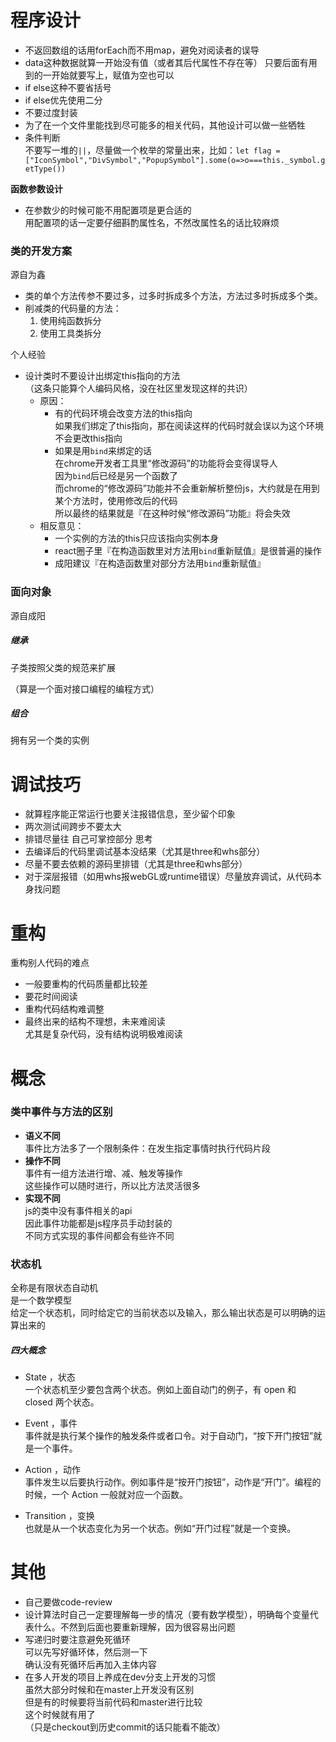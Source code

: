 # 程序设计
- 不返回数组的话用forEach而不用map，避免对阅读者的误导
- data这种数据就算一开始没有值（或者其后代属性不存在等）
  只要后面有用到的一开始就要写上，赋值为空也可以
- if else这种不要省括号
- if else优先使用二分
- 不要过度封装
- 为了在一个文件里能找到尽可能多的相关代码，其他设计可以做一些牺牲
- 条件判断  
  不要写一堆的`||`，尽量做一个枚举的常量出来，比如：`let flag = ["IconSymbol","DivSymbol","PopupSymbol"].some(o=>o===this._symbol.getType())`

**函数参数设计**

- 在参数少的时候可能不用配置项是更合适的  
  用配置项的话一定要仔细斟酌属性名，不然改属性名的话比较麻烦







### 类的开发方案

源自为鑫

- 类的单个方法传参不要过多，过多时拆成多个方法，方法过多时拆成多个类。
- 削减类的代码量的方法：
  1. 使用纯函数拆分
  2. 使用工具类拆分

个人经验

- 设计类时不要设计出绑定this指向的方法  
  （这条只能算个人编码风格，没在社区里发现这样的共识）  
  - 原因：  
    - 有的代码环境会改变方法的this指向  
      如果我们绑定了this指向，那在阅读这样的代码时就会误以为这个环境不会更改this指向
    - 如果是用`bind`来绑定的话  
      在chrome开发者工具里“修改源码”的功能将会变得误导人  
      因为`bind`后已经是另一个函数了  
      而chrome的“修改源码”功能并不会重新解析整份js，大约就是在用到某个方法时，使用修改后的代码  
      所以最终的结果就是『在这种时候“修改源码”功能』将会失效
  - 相反意见：  
    - 一个实例的方法的this只应该指向实例本身
    - react圈子里『在构造函数里对方法用`bind`重新赋值』是很普遍的操作
    - 成阳建议『在构造函数里对部分方法用`bind`重新赋值』





### 面向对象

源自成阳

##### 继承

子类按照父类的规范来扩展

（算是一个面对接口编程的编程方式）

##### 组合

拥有另一个类的实例












# 调试技巧
- 就算程序能正常运行也要关注报错信息，至少留个印象
- 两次测试间跨步不要太大
- 排错尽量往 自己可掌控部分 思考
- 去编译后的代码里调试基本没结果（尤其是three和whs部分）
- 尽量不要去依赖的源码里排错（尤其是three和whs部分）
- 对于深层报错（如用whs报webGL或runtime错误）尽量放弃调试，从代码本身找问题



# 重构

重构别人代码的难点

- 一般要重构的代码质量都比较差
- 要花时间阅读
- 重构代码结构难调整
- 最终出来的结构不理想，未来难阅读  
  尤其是复杂代码，没有结构说明极难阅读





# 概念



### 类中事件与方法的区别

- **语义不同**  
  事件比方法多了一个限制条件：在发生指定事情时执行代码片段
- **操作不同**  
  事件有一组方法进行增、减、触发等操作  
  这些操作可以随时进行，所以比方法灵活很多
- **实现不同**  
  js的类中没有事件相关的api  
  因此事件功能都是js程序员手动封装的  
  不同方式实现的事件间都会有些许不同



### 状态机

全称是有限状态自动机  
是一个数学模型  
给定一个状态机，同时给定它的当前状态以及输入，那么输出状态是可以明确的运算出来的

##### 四大概念

- State ，状态  
  一个状态机至少要包含两个状态。例如上面自动门的例子，有 open 和 closed 两个状态。

- Event ，事件  
  事件就是执行某个操作的触发条件或者口令。对于自动门，“按下开门按钮”就是一个事件。

- Action ，动作  
  事件发生以后要执行动作。例如事件是“按开门按钮”，动作是“开门”。编程的时候，一个 Action 一般就对应一个函数。

- Transition ，变换  
  也就是从一个状态变化为另一个状态。例如“开门过程”就是一个变换。




# 其他
- 自己要做code-review
- 设计算法时自己一定要理解每一步的情况（要有数学模型），明确每个变量代表什么。不然到后面也要重新理解，因为很容易出问题
- 写递归时要注意避免死循环  
  可以先写好循环体，然后测一下  
  确认没有死循环后再加入主体内容
- 在多人开发的项目上养成在dev分支上开发的习惯  
  虽然大部分时候和在master上开发没有区别  
  但是有的时候要将当前代码和master进行比较  
  这个时候就有用了  
  （只是checkout到历史commit的话只能看不能改）

